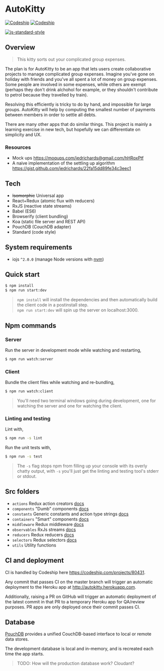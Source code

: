 # AutoKitty

[![Codeship](https://img.shields.io/codeship/abe27f10-debd-0132-a627-465ff4e7e511/master.svg?label=master&style=flat-square)](https://codeship.com/projects/80431)
[![Codeship](https://img.shields.io/codeship/abe27f10-debd-0132-a627-465ff4e7e511/develop.svg?label=develop&style=flat-square)](https://codeship.com/projects/80431)

[![js-standard-style](https://cdn.rawgit.com/feross/standard/master/badge.svg)](https://github.com/feross/standard)

## Overview

> This kitty sorts out your complicated group expenses.

The plan is for AutoKitty to be an app that lets users create collaborative projects to manage complicated group expenses. Imagine you've gone on holiday with friends and you've all spent a lot of money on group expenses. Some people are involved in some expenses, while others are exempt (perhaps they don't drink alchohol for example, or they shouldn't contribute to petrol because they travelled by train).

Resolving this efficiently is tricky to do by hand, and impossible for large groups. AutoKitty will help by computing the smallest number of payments between members in order to settle all debts.

There are many other apps that do similar things. This project is mainly a learning exercise in new tech, but hopefully we can differentiate on simplicity and UX.

### Resources

- Mock ups https://moqups.com/jedrichards@gmail.com/hHRoxPtf
- A naive implementation of the settling up algorithm https://gist.github.com/jedrichards/22fa15dd89fe34c3eec1

## Tech

- ~~Isomorphic~~ Universal app
- React+Redux (atomic flux with reducers)
- RxJS (reactive state streams)
- Babel (ES6)
- Browserify (client bundling)
- Koa (static file server and REST API)
- PouchDB (CouchDB adapter)
- Standard (code style)

## System requirements

- iojs `^2.0.0` (manage Node versions with [nvm](https://github.com/creationix/nvm))

## Quick start

```sh
$ npm install
$ npm run start:dev
```

> `npm install` will install the dependencies and then automatically build the client code in a postinstall step.<br/>`npm run start:dev` will spin up the server on localhost:3000.

## Npm commands

### Server

Run the server in development mode while watching and restarting,

```sh
$ npm run watch:server
```

### Client

Bundle the client files while watching and re-bundling,

```sh
$ npm run watch:client
```

> You'll need two terminal windows going during development, one for watching the server and one for watching the client.

### Linting and testing

Lint with,

```sh
$ npm run -s lint
```

Run the unit tests with,

```sh
$ npm run -s test
```

> The `-s` flag stops npm from filling up your console with its overly chatty output, with `-s` you'll just get the linting and testing tool's stderr or stdout.

## Src folders

- `actions` Redux action creators [docs](http://gaearon.github.io/redux/docs/basics/Actions.html)
- `components` "Dumb" components [docs](http://gaearon.github.io/redux/docs/basics/UsageWithReact.html)
- `constants` Generic constants and action type strings [docs](http://gaearon.github.io/redux/docs/basics/Actions.html)
- `containers` "Smart" components [docs](http://gaearon.github.io/redux/docs/basics/UsageWithReact.html)
- `middleware` Redux middleware [docs](http://gaearon.github.io/redux/docs/api/applyMiddleware.html)
- `observables` RxJs streams [docs](http://xgrommx.github.io/rx-book/)
- `reducers` Redux reducers [docs](http://gaearon.github.io/redux/docs/basics/Reducers.html)
- `selectors` Redux selectors [docs](https://github.com/faassen/reselect)
- `utils` Utility functions

## CI and deployment

CI is handled by Codeship here https://codeship.com/projects/80431.

Any commit that passes CI on the master branch will trigger an automatic deployment to the Heroku app at http://autokitty.herokuapp.com.

Additionally, raising a PR on GitHub will trigger an automatic deployment of the latest commit in that PR to a temporary Heroku app for QA/review purposes. PR apps are only deployed once their commit passes CI.

## Database

[PouchDB](http://pouchdb.com) provides a unified CouchDB-based interface to local or remote data stores.

The development database is local and in-memory, and is recreated each time the app starts.

> TODO: How will the production database work? Cloudant?
